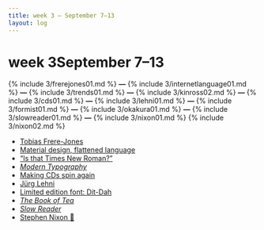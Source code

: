 ```yaml
---
title: week 3 — September 7–13
layout: log
---
```


# <span id="title">week 3</span><span id="date">September 7–13</span>

{% include 3/frerejones01.md %}
**—**
{% include 3/internetlanguage01.md %}
**—**
{% include 3/trends01.md %}
**—**
{% include 3/kinross02.md %}
**—**
{% include 3/cds01.md %}
**—**
{% include 3/lehni01.md %}
**—**
{% include 3/formist01.md %}
**—**
{% include 3/okakura01.md %}
**—**
{% include 3/slowreader01.md %}
**—**
{% include 3/nixon01.md %}
{% include 3/nixon02.md %}


<nav>
  <ul>
    <li><a href="#frerejones01">Tobias Frere-Jones</a></li>
    <li><a href="#internetlanguage01">Material design, flattened language</a></li>
    <li><a href="#trends01">“Is that Times New Roman?”</a></li>
    <li><a href="#kinross02"><i>Modern Typography</i></a></li>
    <li><a href="#cds01">Making CDs spin again</a></li>
    <li><a href="#lehni01">Jürg Lehni</a></li>
    <li><a href="#formist01">Limited edition font: Dit-Dah</a></li>
    <li><a href="#okakura01"><i>The Book of Tea</i></a></li>
    <li><a href="#slowreader01"><i>Slow Reader</i></a></li>
    <li><a href="#nixon01">Stephen Nixon 🍕</a></li>
  </ul>
</nav>
